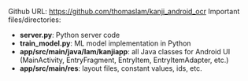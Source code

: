 Github URL: https://github.com/thomaslam/kanji_android_ocr
Important files/directories:
* **server.py**: Python server code
* **train_model.py**: ML model implementation in Python
* **app/src/main/java/lam/kanjiapp**: all Java classes for Android UI
  (MainActivity, EntryFragment, EntryItem, EntryItemAdapter, etc.)
* **app/src/main/res**: layout files, constant values, ids, etc.
